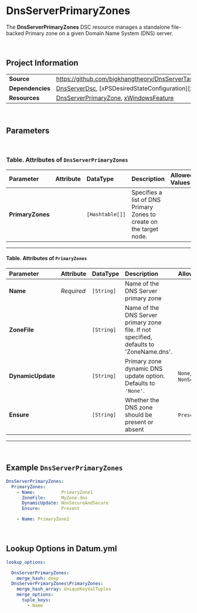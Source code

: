 # DnsServerPrimaryZones

The **DnsServerPrimaryZones** DSC resource manages a standalone file-backed Primary zone on a given Domain Name System (DNS) server.

<br />

## Project Information

|                  |                                                                                                                |
| ---------------- | -------------------------------------------------------------------------------------------------------------- |
| **Source**       | https://github.com/bigkhangtheory/DnsServerTasks/tree/master/DnsServerTasks/DscResources/DnsServerPrimaryZones |
| **Dependencies** | [DnsServerDsc][DnsServerDsc], [xPSDesiredStateConfiguration][xPSDesiredStateConfiguration]                     |
| **Resources**    | [DnsServerPrimaryZone][DnsServerPrimaryZone], [xWindowsFeature][xWindowsFeature]                               |

<br />

## Parameters

<br />

### Table. Attributes of `DnsServerPrimaryZones`

| Parameter        | Attribute | DataType        | Description                                                         | Allowed Values |
| :--------------- | :-------- | :-------------- | :------------------------------------------------------------------ | :------------- |
| **PrimaryZones** |           | `[Hashtable[]]` | Specifies a list of DNS Primary Zones to create on the target node. |                |

---

#### Table. Attributes of `PrimaryZones`

| Parameter         | Attribute  | DataType   | Description                                                                             | Allowed Values               |
| :---------------- | :--------- | :--------- | :-------------------------------------------------------------------------------------- | :--------------------------- |
| **Name**          | *Required* | `[String]` | Name of the DNS Server primary zone                                                     |                              |
| **ZoneFile**      |            | `[String]` | Name of the DNS Server primary zone file. If not specified, defaults to 'ZoneName.dns'. |                              |
| **DynamicUpdate** |            | `[String]` | Primary zone dynamic DNS update option. Defaults to `'None'`.                           | `None`, `NonSecureAndSecure` |
| **Ensure**        |            | `[String]` | Whether the DNS zone should be present or absent                                        | `Present`, `Absent`          |

---

<br />

## Example `DnsServerPrimaryZones`

```yaml
DnsServerPrimaryZones:
  PrimaryZones:
    - Name:          PrimaryZone1
      ZoneFile:      MyZone.dns
      DynamicUpdate: NonSecureAndSecure
      Ensure:        Present

    - Name: PrimaryZone2

```

<br />

## Lookup Options in Datum.yml

```yaml
lookup_options:

  DnsServerPrimaryZones:
    merge_hash: deep
  DnsServerPrimaryZones\PrimaryZones:
    merge_hash_array: UniqueKeyValTuples
    merge_options:
      tuple_keys:
        - Name

```

<br />

[DnsServerDsc]: https://github.com/dsccommunity/DnsServerDsc
[PSDesiredStateConfiguration]: https://docs.microsoft.com/en-us/powershell/module/psdesiredstateconfiguration/about/about_classes_and_dsc?view=powershell-7.1
[DnsRecordA]: https://github.com/dsccommunity/DnsServerDsc/wiki/DnsRecordA
[DnsRecordAaaa]: https://github.com/dsccommunity/DnsServerDsc/wiki/DnsRecordAaaa
[DnsRecordAaaaScoped]: https://github.com/dsccommunity/DnsServerDsc/wiki/DnsRecordAaaaScoped
[DnsRecordAScoped]: https://github.com/dsccommunity/DnsServerDsc/wiki/DnsRecordAScoped
[DnsRecordBase]: https://github.com/dsccommunity/DnsServerDsc/wiki/DnsRecordBase
[DnsRecordCname]: https://github.com/dsccommunity/DnsServerDsc/wiki/DnsRecordCname
[DnsRecordCnameScoped]: https://github.com/dsccommunity/DnsServerDsc/wiki/DnsRecordCnameScoped
[DnsRecordMx]: https://github.com/dsccommunity/DnsServerDsc/wiki/DnsRecordMx
[DnsRecordMxScoped]: https://github.com/dsccommunity/DnsServerDsc/wiki/DnsRecordMxScoped
[DnsRecordNs]: https://github.com/dsccommunity/DnsServerDsc/wiki/DnsRecordNs
[DnsRecordNsScoped]: https://github.com/dsccommunity/DnsServerDsc/wiki/DnsRecordNsScoped
[DnsRecordPtr]: https://github.com/dsccommunity/DnsServerDsc/wiki/DnsRecordPtr
[DnsRecordSrv]: https://github.com/dsccommunity/DnsServerDsc/wiki/DnsRecordSrv
[DnsRecordSrvScoped]: https://github.com/dsccommunity/DnsServerDsc/wiki/DnsRecordSrvScoped
[DnsServerCache]: https://github.com/dsccommunity/DnsServerDsc/wiki/DnsServerCache
[DnsServerDsc]: https://github.com/dsccommunity/DnsServerDsc/wiki/DnsServerDsc
[DnsServerDsSetting]: https://github.com/dsccommunity/DnsServerDsc/wiki/DnsServerDsSetting
[DnsServerEDns]: https://github.com/dsccommunity/DnsServerDsc/wiki/DnsServerEDns
[DnsServerRecursion]: https://github.com/dsccommunity/DnsServerDsc/wiki/DnsServerRecursion
[DnsServerScavenging]: https://github.com/dsccommunity/DnsServerDsc/wiki/DnsServerScavenging
[DnsServerClientSubnet]: https://github.com/dsccommunity/DnsServerDsc/wiki/DnsServerClientSubnet
[DnsServerConditionalForwarder]: https://github.com/dsccommunity/DnsServerDsc/wiki/DnsServerConditionalForwarder
[DnsServerDiagnostics]: https://github.com/dsccommunity/DnsServerDsc/wiki/DnsServerDiagnostics
[DnsServerForwarder]: https://github.com/dsccommunity/DnsServerDsc/wiki/DnsServerForwarder
[DnsServerPrimaryZone]: https://github.com/dsccommunity/DnsServerDsc/wiki/DnsServerPrimaryZone
[DnsServerRootHint]: https://github.com/dsccommunity/DnsServerDsc/wiki/DnsServerRootHint
[DnsServerSecondaryZone]: https://github.com/dsccommunity/DnsServerDsc/wiki/DnsServerSecondaryZone
[DnsServerSetting]: https://github.com/dsccommunity/DnsServerDsc/wiki/DnsServerSetting
[DnsServerSettingLegacy]: https://github.com/dsccommunity/DnsServerDsc/wiki/DnsServerSettingLegacy
[DnsServerZoneAging]: https://github.com/dsccommunity/DnsServerDsc/wiki/DnsServerZoneAging
[DnsServerZoneScope]: https://github.com/dsccommunity/DnsServerDsc/wiki/DnsServerZoneScope
[DnsServerZoneTransfer]: https://github.com/dsccommunity/DnsServerDsc/wiki/DnsServerZoneTransfer
[xWindowsFeature]: https://github.com/dsccommunity/xPSDesiredStateConfiguration
